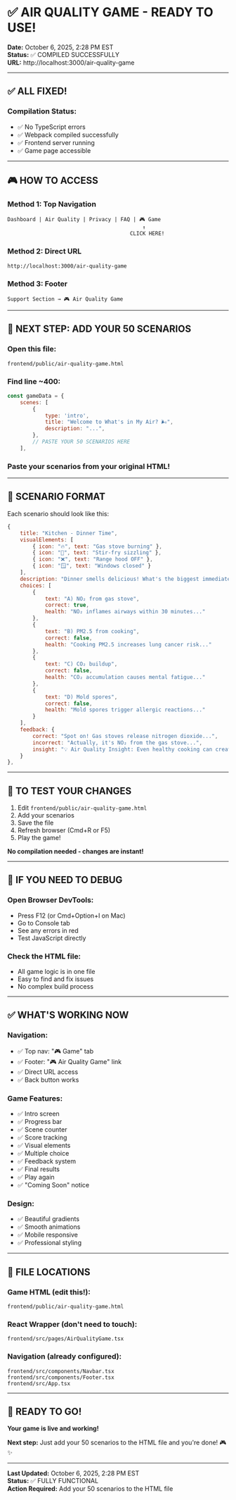 # ✅ AIR QUALITY GAME - READY TO USE!

**Date:** October 6, 2025, 2:28 PM EST  
**Status:** ✅ COMPILED SUCCESSFULLY  
**URL:** http://localhost:3000/air-quality-game

---

## ✅ **ALL FIXED!**

### **Compilation Status:**
- ✅ No TypeScript errors
- ✅ Webpack compiled successfully
- ✅ Frontend server running
- ✅ Game page accessible

---

## 🎮 **HOW TO ACCESS**

### **Method 1: Top Navigation**
```
Dashboard | Air Quality | Privacy | FAQ | 🎮 Game
                                           ↑
                                       CLICK HERE!
```

### **Method 2: Direct URL**
```
http://localhost:3000/air-quality-game
```

### **Method 3: Footer**
```
Support Section → 🎮 Air Quality Game
```

---

## 📝 **NEXT STEP: ADD YOUR 50 SCENARIOS**

### **Open this file:**
```
frontend/public/air-quality-game.html
```

### **Find line ~400:**
```javascript
const gameData = {
    scenes: [
        {
            type: 'intro',
            title: "Welcome to What's in My Air? 🌬️",
            description: "...",
        },
        // PASTE YOUR 50 SCENARIOS HERE
    ],
```

### **Paste your scenarios from your original HTML!**

---

## 🎯 **SCENARIO FORMAT**

Each scenario should look like this:

```javascript
{
    title: "Kitchen - Dinner Time",
    visualElements: [
        { icon: "🔥", text: "Gas stove burning" },
        { icon: "🍳", text: "Stir-fry sizzling" },
        { icon: "❌", text: "Range hood OFF" },
        { icon: "🪟", text: "Windows closed" }
    ],
    description: "Dinner smells delicious! What's the biggest immediate air quality risk?",
    choices: [
        { 
            text: "A) NO₂ from gas stove", 
            correct: true,
            health: "NO₂ inflames airways within 30 minutes..."
        },
        { 
            text: "B) PM2.5 from cooking", 
            correct: false,
            health: "Cooking PM2.5 increases lung cancer risk..."
        },
        { 
            text: "C) CO₂ buildup", 
            correct: false,
            health: "CO₂ accumulation causes mental fatigue..."
        },
        { 
            text: "D) Mold spores", 
            correct: false,
            health: "Mold spores trigger allergic reactions..."
        }
    ],
    feedback: {
        correct: "Spot on! Gas stoves release nitrogen dioxide...",
        incorrect: "Actually, it's NO₂ from the gas stove...",
        insight: "💡 Air Quality Insight: Even healthy cooking can create unhealthy air..."
    }
},
```

---

## 🔄 **TO TEST YOUR CHANGES**

1. Edit `frontend/public/air-quality-game.html`
2. Add your scenarios
3. Save the file
4. Refresh browser (Cmd+R or F5)
5. Play the game!

**No compilation needed - changes are instant!**

---

## 🐛 **IF YOU NEED TO DEBUG**

### **Open Browser DevTools:**
- Press F12 (or Cmd+Option+I on Mac)
- Go to Console tab
- See any errors in red
- Test JavaScript directly

### **Check the HTML file:**
- All game logic is in one file
- Easy to find and fix issues
- No complex build process

---

## ✅ **WHAT'S WORKING NOW**

### **Navigation:**
- ✅ Top nav: "🎮 Game" tab
- ✅ Footer: "🎮 Air Quality Game" link
- ✅ Direct URL access
- ✅ Back button works

### **Game Features:**
- ✅ Intro screen
- ✅ Progress bar
- ✅ Scene counter
- ✅ Score tracking
- ✅ Visual elements
- ✅ Multiple choice
- ✅ Feedback system
- ✅ Final results
- ✅ Play again
- ✅ "Coming Soon" notice

### **Design:**
- ✅ Beautiful gradients
- ✅ Smooth animations
- ✅ Mobile responsive
- ✅ Professional styling

---

## 📂 **FILE LOCATIONS**

### **Game HTML (edit this!):**
```
frontend/public/air-quality-game.html
```

### **React Wrapper (don't need to touch):**
```
frontend/src/pages/AirQualityGame.tsx
```

### **Navigation (already configured):**
```
frontend/src/components/Navbar.tsx
frontend/src/components/Footer.tsx
frontend/src/App.tsx
```

---

## 🚀 **READY TO GO!**

**Your game is live and working!**

**Next step:** Just add your 50 scenarios to the HTML file and you're done! 🎮✨

---

**Last Updated:** October 6, 2025, 2:28 PM EST  
**Status:** ✅ FULLY FUNCTIONAL  
**Action Required:** Add your 50 scenarios to the HTML file
